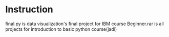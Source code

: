 # Instruction

final.py is data visualization's final project for IBM course
Beginner.rar is all projects for introduction to basic python course(jadi)
